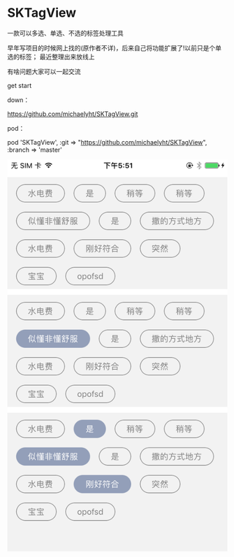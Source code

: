 # SKTagView
一款可以多选、单选、不选的标签处理工具

早年写项目的时候网上找的(原作者不详)，后来自己将功能扩展了!以前只是个单选的标签；
最近整理出来放线上

有啥问题大家可以一起交流




get start

down：

https://github.com/michaelyht/SKTagView.git

pod：

pod 'SKTagView', :git => "https://github.com/michaelyht/SKTagView", :branch => 'master'





![image](https://raw.githubusercontent.com/michaelyht/Image/master/sktagview_xgt.PNG)

